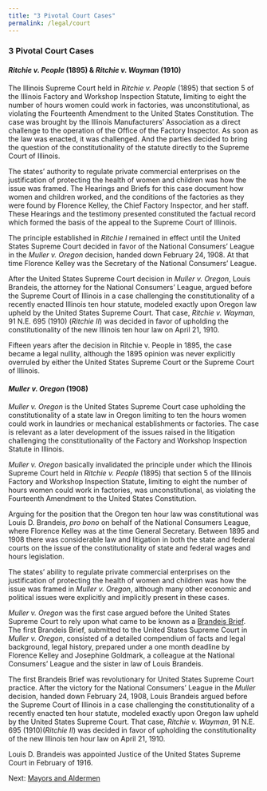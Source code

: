 ```yaml
---
title: "3 Pivotal Court Cases"
permalink: /legal/court
---
```


### 3 Pivotal Court Cases

#### *Ritchie v. People* (1895) & *Ritchie v. Wayman* (1910)
The Illinois Supreme Court held in *Ritchie v. People* (1895) that section 5 of the Illinois Factory and Workshop Inspection Statute, limiting to eight the number of hours women could work in factories, was unconstitutional, as violating the Fourteenth Amendment to the United States Constitution. The case was brought by the Illinois Manufacturers’ Association as a direct challenge to the operation of the Office of the Factory Inspector. As soon as the law was enacted, it was challenged. And the parties decided to bring the question of the constitutionality of the statute directly to the Supreme Court of Illinois.

The states’ authority to regulate private commercial enterprises on the justification of protecting the health of women and children was how the issue was framed. The Hearings and Briefs for this case document how women and children worked, and the conditions of the factories as they were found by Florence Kelley, the Chief Factory Inspector, and her staff. These Hearings and the testimony presented constituted the factual record which formed the basis of the appeal to the Supreme Court of Illinois.

The principle established in *Ritchie I* remained in effect until the United States Supreme Court decided in favor of the National Consumers’ League in the *Muller v. Oregon* decision, handed down February 24, 1908. At that time Florence Kelley was the Secretary of the National Consumers’ League. 

After the United States Supreme Court decision in *Muller v. Oregon*, Louis Brandeis, the attorney for the National Consumers’ League, argued before the Supreme Court of Illinois in a case challenging the constitutionality of a recently enacted Illinois ten hour statute, modeled exactly upon Oregon law upheld by the United States Supreme Court. That case, *Ritchie v. Wayman*, 91 N.E. 695 (1910) (*Ritchie II*) was decided in favor of upholding the constitutionality of the new Illinois ten hour law on April 21, 1910. 

Fifteen years after the decision in Ritchie v. People in 1895, the case became a legal nullity, although the 1895 opinion was never explicitly overruled by either the United States Supreme Court or the Supreme Court of Illinois.

 
#### *Muller v. Oregon* (1908)
*Muller v. Oregon* is the United States Supreme Court case upholding the constitutionality of a state law in Oregon limiting to ten the hours women could work in laundries or mechanical establishments or factories. The case is relevant as a later development of the issues raised in the litigation challenging the constitutionality of the Factory and Workshop Inspection Statute in Illinois. 

*Muller v. Oregon* basically invalidated the principle under which the Illinois Supreme Court held in *Ritchie v. People* (1895) that section 5 of the Illinois Factory and Workshop Inspection Statute, limiting to eight the number of hours women could work in factories, was unconstitutional, as violating the Fourteenth Amendment to the United States Constitution.

Arguing for the position that the Oregon ten hour law was constitutional was Louis D. Brandeis, *pro bono* on behalf of the National Consumers League, where Florence Kelley was at the time General Secretary. Between 1895 and 1908 there was considerable law and litigation in both the state and federal courts on the issue of the constitutionality of state and federal wages and hours legislation. 

The states’ ability to regulate private commercial enterprises on the justification of protecting the health of women and children was how the issue was framed in *Muller v. Oregon*, although many other economic and political issues were explicitly and implicitly present in these cases.

*Muller v. Oregon* was the first case argued before the United States Supreme Court to rely upon what came to be known as a [Brandeis Brief](/legal/court/#). The first Brandeis Brief, submitted to the United States Supreme Court in *Muller v. Oregon*, consisted of a detailed compendium of facts and legal background, legal history, prepared under a one month deadline by Florence Kelley and Josephine Goldmark, a colleague at the National Consumers’ League and the sister in law of Louis Brandeis.

The first Brandeis Brief was revolutionary for United States Supreme Court practice. After the victory for the National Consumers’ League in the *Muller* decision, handed down February 24, 1908, Louis Brandeis argued before the Supreme Court of Illinois in a case challenging the constitutionality of a recently enacted ten hour statute, modeled exactly upon Oregon law upheld by the United States Supreme Court. That case, *Ritchie v. Wayman*, 91 N.E. 695 (1910)(*Ritchie II*) was decided in favor of upholding the constitutionality of the new Illinois ten hour law on April 21, 1910. 

Louis D. Brandeis was appointed Justice of the United States Supreme Court in February of 1916.

Next:  [Mayors and Aldermen](/legal/mayors/)
